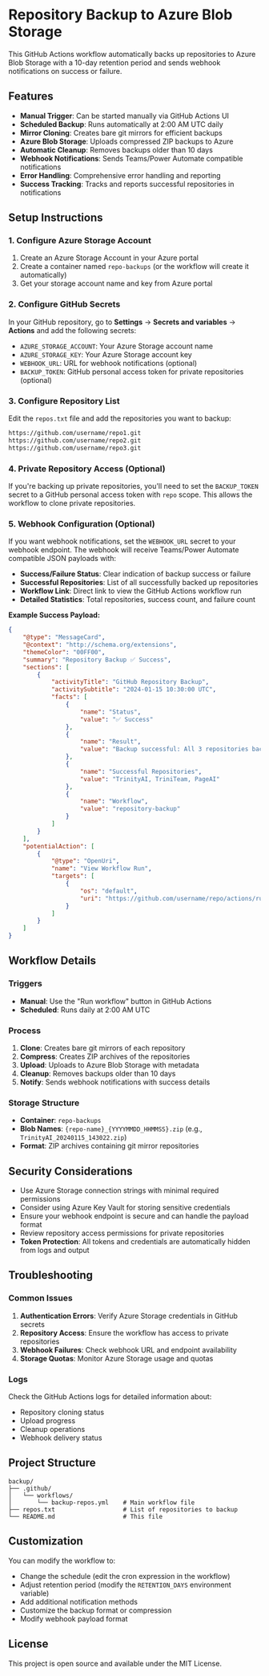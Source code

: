# Repository Backup to Azure Blob Storage

This GitHub Actions workflow automatically backs up repositories to Azure Blob Storage with a 10-day retention period and sends webhook notifications on success or failure.

## Features

-   **Manual Trigger**: Can be started manually via GitHub Actions UI
-   **Scheduled Backup**: Runs automatically at 2:00 AM UTC daily
-   **Mirror Cloning**: Creates bare git mirrors for efficient backups
-   **Azure Blob Storage**: Uploads compressed ZIP backups to Azure
-   **Automatic Cleanup**: Removes backups older than 10 days
-   **Webhook Notifications**: Sends Teams/Power Automate compatible notifications
-   **Error Handling**: Comprehensive error handling and reporting
-   **Success Tracking**: Tracks and reports successful repositories in notifications

## Setup Instructions

### 1. Configure Azure Storage Account

1. Create an Azure Storage Account in your Azure portal
2. Create a container named `repo-backups` (or the workflow will create it automatically)
3. Get your storage account name and key from Azure portal

### 2. Configure GitHub Secrets

In your GitHub repository, go to **Settings** → **Secrets and variables** → **Actions** and add the following secrets:

-   `AZURE_STORAGE_ACCOUNT`: Your Azure Storage account name
-   `AZURE_STORAGE_KEY`: Your Azure Storage account key
-   `WEBHOOK_URL`: URL for webhook notifications (optional)
-   `BACKUP_TOKEN`: GitHub personal access token for private repositories (optional)

### 3. Configure Repository List

Edit the `repos.txt` file and add the repositories you want to backup:

```txt
https://github.com/username/repo1.git
https://github.com/username/repo2.git
https://github.com/username/repo3.git
```

### 4. Private Repository Access (Optional)

If you're backing up private repositories, you'll need to set the `BACKUP_TOKEN` secret to a GitHub personal access token with `repo` scope. This allows the workflow to clone private repositories.

### 5. Webhook Configuration (Optional)

If you want webhook notifications, set the `WEBHOOK_URL` secret to your webhook endpoint. The webhook will receive Teams/Power Automate compatible JSON payloads with:

-   **Success/Failure Status**: Clear indication of backup success or failure
-   **Successful Repositories**: List of all successfully backed up repositories
-   **Workflow Link**: Direct link to view the GitHub Actions workflow run
-   **Detailed Statistics**: Total repositories, success count, and failure count

**Example Success Payload:**

```json
{
    "@type": "MessageCard",
    "@context": "http://schema.org/extensions",
    "themeColor": "00FF00",
    "summary": "Repository Backup ✅ Success",
    "sections": [
        {
            "activityTitle": "GitHub Repository Backup",
            "activitySubtitle": "2024-01-15 10:30:00 UTC",
            "facts": [
                {
                    "name": "Status",
                    "value": "✅ Success"
                },
                {
                    "name": "Result",
                    "value": "Backup successful: All 3 repositories backed up"
                },
                {
                    "name": "Successful Repositories",
                    "value": "TrinityAI, TriniTeam, PageAI"
                },
                {
                    "name": "Workflow",
                    "value": "repository-backup"
                }
            ]
        }
    ],
    "potentialAction": [
        {
            "@type": "OpenUri",
            "name": "View Workflow Run",
            "targets": [
                {
                    "os": "default",
                    "uri": "https://github.com/username/repo/actions/runs/123456789"
                }
            ]
        }
    ]
}
```

## Workflow Details

### Triggers

-   **Manual**: Use the "Run workflow" button in GitHub Actions
-   **Scheduled**: Runs daily at 2:00 AM UTC

### Process

1. **Clone**: Creates bare git mirrors of each repository
2. **Compress**: Creates ZIP archives of the repositories
3. **Upload**: Uploads to Azure Blob Storage with metadata
4. **Cleanup**: Removes backups older than 10 days
5. **Notify**: Sends webhook notifications with success details

### Storage Structure

-   **Container**: `repo-backups`
-   **Blob Names**: `{repo-name}_{YYYYMMDD_HHMMSS}.zip` (e.g., `TrinityAI_20240115_143022.zip`)
-   **Format**: ZIP archives containing git mirror repositories

## Security Considerations

-   Use Azure Storage connection strings with minimal required permissions
-   Consider using Azure Key Vault for storing sensitive credentials
-   Ensure your webhook endpoint is secure and can handle the payload format
-   Review repository access permissions for private repositories
-   **Token Protection**: All tokens and credentials are automatically hidden from logs and output

## Troubleshooting

### Common Issues

1. **Authentication Errors**: Verify Azure Storage credentials in GitHub secrets
2. **Repository Access**: Ensure the workflow has access to private repositories
3. **Webhook Failures**: Check webhook URL and endpoint availability
4. **Storage Quotas**: Monitor Azure Storage usage and quotas

### Logs

Check the GitHub Actions logs for detailed information about:

-   Repository cloning status
-   Upload progress
-   Cleanup operations
-   Webhook delivery status

## Project Structure

```
backup/
├── .github/
│   └── workflows/
│       └── backup-repos.yml    # Main workflow file
├── repos.txt                   # List of repositories to backup
└── README.md                   # This file
```

## Customization

You can modify the workflow to:

-   Change the schedule (edit the cron expression in the workflow)
-   Adjust retention period (modify the `RETENTION_DAYS` environment variable)
-   Add additional notification methods
-   Customize the backup format or compression
-   Modify webhook payload format

## License

This project is open source and available under the MIT License.
